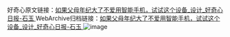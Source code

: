好奇心原文链接：[如果父母年纪大了不爱用智能手机，试试这个设备_设计_好奇心日报-石玉 ](https://www.qdaily.com/articles/11296.html)
WebArchive归档链接：[如果父母年纪大了不爱用智能手机，试试这个设备_设计_好奇心日报-石玉 ](http://web.archive.org/web/20190623164201/https://www.qdaily.com/articles/11296.html)
![image](http://ww3.sinaimg.cn/large/007d5XDply1g3wgfujzzuj30u02y11kx)